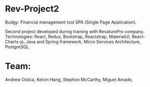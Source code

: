 # Rev-Project2
Budgy: Financial management tool SPA (Single Page Application).

Second project developed during training with RevaturePro company. 
Technologies: React, Redux, Bootstrap, Reactstrap, MaterialUI, React-Charts-js, 
              Java and Spring framework, Micro Services Architecture, PostgreSQL.

# Team:
  Andrew Oslica,
  Kelvin Hang,
  Stephon McCarthy,
  Miguel Amado,
